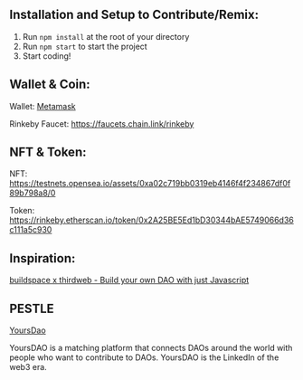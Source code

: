 ## Installation and Setup to Contribute/Remix:
1. Run `npm install` at the root of your directory
2. Run `npm start` to start the project
3. Start coding!

## Wallet & Coin:
Wallet: [Metamask](https://metamask.io/)

Rinkeby Faucet:
https://faucets.chain.link/rinkeby

## NFT & Token:
NFT: https://testnets.opensea.io/assets/0xa02c719bb0319eb4146f4f234867df0f89b798a8/0

Token: https://rinkeby.etherscan.io/token/0x2A25BE5Ed1bD30344bAE5749066d36c111a5c930

## Inspiration:
[buildspace x thirdweb - Build your own DAO with just Javascript](https://github.com/buildspace/buildspace-projects/tree/main/JS_DAO)


## PESTLE
[YoursDao](https://www.yoursdao.xyz/about-us)

YoursDAO is a matching platform that connects DAOs around the world with people who want to contribute to DAOs. YoursDAO is the LinkedIn of the web3 era.
